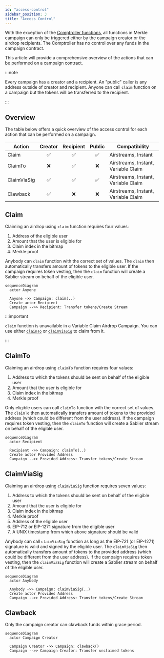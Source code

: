 ```yaml
---
id: "access-control"
sidebar_position: 3
title: "Access Control"
---
```


With the exception of the [Comptroller functions](/concepts/governance#merkle-factory), all functions in Merkle campaign
can only be triggered either by the campaign creator or the airdrop recipients. The Comptroller has no control over any
funds in the campaign contract.

This article will provide a comprehensive overview of the actions that can be performed on a campaign contract.

:::note

Every campaign has a creator and a recipient. An "public" caller is any address outside of creator and recipient. Anyone
can call `claim` function on a campaign but the tokens will be transferred to the recipient.

:::

## Overview

The table below offers a quick overview of the access control for each action that can be performed on a campaign.

| Action      | Creator | Recipient | Public | Compatibility                       |
| ----------- | :-----: | :-------: | :----: | ----------------------------------- |
| Claim       |   ✅    |    ✅     |   ✅   | Airstreams, Instant                 |
| ClaimTo     |   ❌    |    ✅     |   ❌   | Airstreams, Instant, Variable Claim |
| ClaimViaSig |   ✅    |    ✅     |   ✅   | Airstreams, Instant, Variable Claim |
| Clawback    |   ✅    |    ❌     |   ❌   | Airstreams, Instant, Variable Claim |

## Claim

Claiming an airdrop using `claim` function requires four values:

1. Address of the eligible user
1. Amount that the user is eligible for
1. Claim index in the bitmap
1. Merkle proof

Anybody can `claim` function with the correct set of values. The `claim` then automatically transfers amount of tokens
to the eligible user. If the campaign requires token vesting, then the `claim` function will create a Sablier stream on
behalf of the eligible user.

```mermaid
sequenceDiagram
  actor Anyone

  Anyone ->> Campaign: claim(..)
  Create actor Recipient
  Campaign -->> Recipient: Transfer tokens/Create Stream
```

:::important

`claim` function is unavailable in a Variable Claim Airdrop Campaign. You can use either [`claimTo`](#claimto) or
[`claimViaSig`](#claimviasig) to claim from it.

:::

## ClaimTo

Claiming an airdrop using `claimTo` function requires four values:

1. Address to which the tokens should be sent on behalf of the eligible user
1. Amount that the user is eligible for
1. Claim index in the bitmap
1. Merkle proof

Only eligible users can call `claimTo` function with the correct set of values. The `claimTo` then automatically
transfers amount of tokens to the provided address (which could be different from the user address). If the campaign
requires token vesting, then the `claimTo` function will create a Sablier stream on behalf of the eligible user.

```mermaid
sequenceDiagram
  actor Recipient

  Recipient ->> Campaign: claimTo(..)
  Create actor Provided Address
  Campaign -->> Provided Address: Transfer tokens/Create Stream
```

## ClaimViaSig

Claiming an airdrop using `claimViaSig` function requires seven values:

1. Address to which the tokens should be sent on behalf of the eligible user
1. Amount that the user is eligible for
1. Claim index in the bitmap
1. Merkle proof
1. Address of the eligible user
1. EIP-712 or EIP-1271 signature from the eligible user
1. A UNIX timestamp from which above signature should be valid

Anybody can call `claimViaSig` function as long as the EIP-721 (or EIP-1271) signature is valid and signed by the
eligible user. The `claimViaSig` then automatically transfers amount of tokens to the provided address (which could be
different from the user address). If the campaign requires token vesting, then the `claimViaSig` function will create a
Sablier stream on behalf of the eligible user.

```mermaid
sequenceDiagram
  actor Anybody

  Anybody ->> Campaign: claimViaSig(..)
  Create actor Provided Address
  Campaign -->> Provided Address: Transfer tokens/Create Stream
```

## Clawback

Only the campaign creator can clawback funds within grace period.

```mermaid
sequenceDiagram
  actor Campaign Creator

  Campaign Creator ->> Campaign: clawback()
  Campaign -->> Campaign Creator: Transfer unclaimed tokens
```
